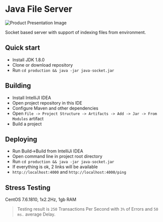 # Java File Server

![Product Presentation Image](http://bytec0de.com/blog/wp-content/uploads/2019/03/java-android-banner.jpg)

Socket based server with support of indexing files from environment.

## Quick start

- Install JDK 1.8.0
- Clone or download repository
- Run `cd production && java -jar java-socket.jar`


## Building

- Install IntelliJI IDEA
- Open project repository in this IDE
- Configure Maven and other dependencies
- Open `File -> Project Structure -> Artifacts -> Add -> Jar -> From Modules` artifact
- Build a project

## Deploying

- Run Build->Build from IntelliJi IDEA
- Open command line in project root directory
- Run `cd production && java -jar java-socket.jar`
- If everything is ok, 2 links will be available 
- `http://localhost:4000` and `http://localhost:4000/ping`


## Stress Testing

CentOS 7.6.1810, 1x2.2Hz, 1gb RAM 
> Testing result is `250` Transactions Per Second with `3%` of Errors and `50 ms.` average Delay.
> 

